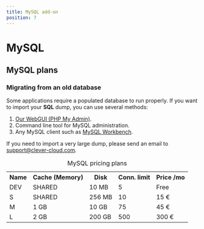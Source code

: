 ```yaml
---
title: MySQL add-on
position: 7
---
```


# MySQL

## MySQL plans

<table class="table table-bordered table-striped dataTable"><caption>MySQL pricing plans</caption>
<tr>
<th>Name</th>
<th>Cache (Memory)</th>
<th>Disk</th>
<th>Conn. limit</th>
<th>Price /mo</th>
</tr>
<tr>
<td class="cc-col__price "><span class="label cc-label__price label-info">DEV</span></td>
<td>SHARED</td>
<td>10 MB</td>
<td>5</td>
<td>Free</td>
</tr>
<tr>
<td class="cc-col__price "><span class="label cc-label__price label-info">S</span></td>
<td>SHARED</td>
<td>256 MB</td>
<td>10</td>
<td>15 €</td>
</tr>
<tr>
<td class="cc-col__price "><span class="label cc-label__price label-info">M</span></td>
<td>1 GB</td>
<td>10 GB</td>
<td>75</td>
<td>45 €</td>
</tr>
<tr>
<td class="cc-col__price "><span class="label cc-label__price label-info">L</span></td>
<td>2 GB</td>
<td>200 GB</td>
<td>500</td>
<td>300 €</td>
</tr>

### Migrating from an old database

Some applications require a populated database to run properly.
If you want to import your **SQL** dump, you can use several methods:

1. [Our WebGUI (PHP My Admin)](https://dbms-pma.clever-cloud.com/).
2. Command line tool for MySQL administration.
3. Any MySQL client such as [MySQL Workbench](https://www.mysql.fr/products/workbench/).

If you need to import a very large dump, please send an email to <support@clever-cloud.com>.
